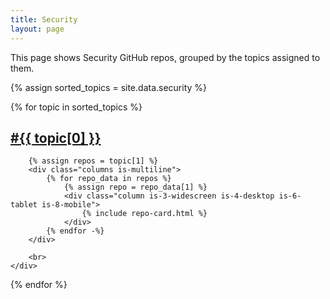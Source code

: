 ```yaml
---
title: Security
layout: page
---
```


This page shows Security GitHub repos, grouped by the topics assigned to them.

<!-- {% assign sorted_topics = site.data.all_topics | sort %} -->
{% assign sorted_topics = site.data.security %}
<div id='repo-topics'>
{% for topic in sorted_topics %}
    <div>
        <a href="#topic-{{ topic[0] }}"><h2 id="topic-{{ topic[0] }}">&#35;{{ topic[0] }}</h2></a>

        {% assign repos = topic[1] %}
        <div class="columns is-multiline">
            {% for repo_data in repos %}
                {% assign repo = repo_data[1] %}
                <div class="column is-3-widescreen is-4-desktop is-6-tablet is-8-mobile">
                    {% include repo-card.html %}
                </div>
            {% endfor -%}
        </div>

        <br>
    </div>
{% endfor %}
</div>